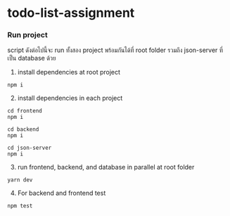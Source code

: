 # todo-list-assignment

### Run project

script ดังต่อไปนี้จะ run ทั้งสอง project พร้อมกันได้ที่ root folder รวมถึง json-server ที่เป็น database ด้วย

1. install dependencies at root project

```
npm i
```

2. install dependencies in each project

```
cd frontend
npm i
```

```
cd backend
npm i
```

```
cd json-server
npm i
```

3. run frontend, backend, and database in parallel at root folder

```
yarn dev
```

4. For backend and frontend test

```
npm test
```
